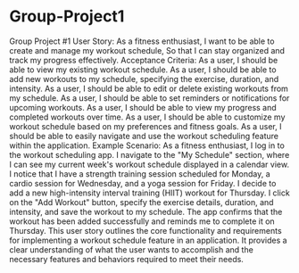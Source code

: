 # Group-Project1
Group Project #1
User Story:
As a fitness enthusiast,
I want to be able to create and manage my workout schedule,
So that I can stay organized and track my progress effectively.
Acceptance Criteria:
As a user, I should be able to view my existing workout schedule.
As a user, I should be able to add new workouts to my schedule, specifying the exercise, duration, and intensity.
As a user, I should be able to edit or delete existing workouts from my schedule.
As a user, I should be able to set reminders or notifications for upcoming workouts.
As a user, I should be able to view my progress and completed workouts over time.
As a user, I should be able to customize my workout schedule based on my preferences and fitness goals.
As a user, I should be able to easily navigate and use the workout scheduling feature within the application.
Example Scenario:
As a fitness enthusiast, I log in to the workout scheduling app. I navigate to the "My Schedule" section, where I can see my current week's workout schedule displayed in a calendar view. I notice that I have a strength training session scheduled for Monday, a cardio session for Wednesday, and a yoga session for Friday. I decide to add a new high-intensity interval training (HIIT) workout for Thursday. I click on the "Add Workout" button, specify the exercise details, duration, and intensity, and save the workout to my schedule. The app confirms that the workout has been added successfully and reminds me to complete it on Thursday.
This user story outlines the core functionality and requirements for implementing a workout schedule feature in an application. It provides a clear understanding of what the user wants to accomplish and the necessary features and behaviors required to meet their needs.













